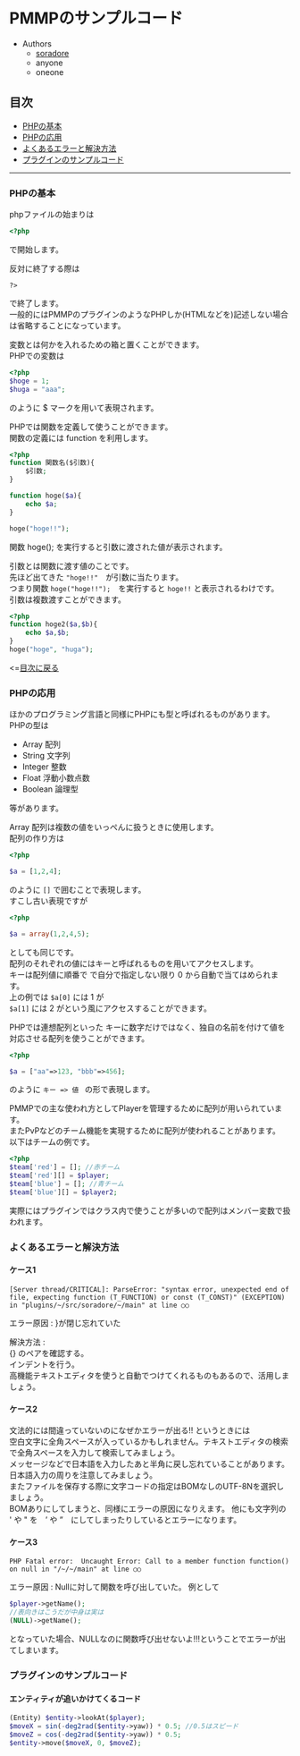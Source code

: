 <meta charset='utf-8'>  

# PMMPのサンプルコード

- Authors  
  - [soradore](https://twitter.com/soradore_)
  - anyone
  - oneone

## <a name="tab-con"></a>目次
- [PHPの基本](#php-base)
- [PHPの応用](#php-app)
- [よくあるエラーと解決方法](#err-res)
- [プラグインのサンプルコード](#plugin-sample)

---

### <a name="php-base"></a>PHPの基本  

phpファイルの始まりは  
```php
<?php
```
で開始します。  

反対に終了する際は  
```
?>
```
で終了します。  
一般的にはPMMPのプラグインのようなPHPしか(HTMLなどを)記述しない場合は省略することになっています。

変数とは何かを入れるための箱と置くことができます。  
PHPでの変数は  
```php
<?php
$hoge = 1;
$huga = "aaa";
```
のように $ マークを用いて表現されます。  

PHPでは関数を定義して使うことができます。  
関数の定義には function を利用します。  
```php
<?php
function 関数名($引数){
    $引数;
}

function hoge($a){
    echo $a;
}

hoge("hoge!!");
```
関数 hoge(); を実行すると引数に渡された値が表示されます。  

引数とは関数に渡す値のことです。  
先ほど出てきた `"hoge!!"`　が引数に当たります。  
つまり関数 `hoge("hoge!!");`　を実行すると `hoge!!` と表示されるわけです。  
引数は複数渡すことができます。  
```php
<?php
function hoge2($a,$b){
    echo $a,$b;
}
hoge("hoge", "huga");
```  

<=[目次に戻る](#tab-con)  

### <a name="php-app"></a>PHPの応用  

ほかのプログラミング言語と同様にPHPにも型と呼ばれるものがあります。  
PHPの型は  

- Array 配列
- String 文字列
- Integer 整数
- Float 浮動小数点数
- Boolean 論理型

等があります。  

Array 配列は複数の値をいっぺんに扱うときに使用します。  
配列の作り方は  
```php
<?php

$a = [1,2,4];
```
のように `[]` で囲むことで表現します。  
すこし古い表現ですが 
```php
<?php

$a = array(1,2,4,5);
```
としても同じです。  
配列のそれぞれの値にはキーと呼ばれるものを用いてアクセスします。  
キーは配列値に順番で で自分で指定しない限り 0 から自動で当てはめられます。  
上の例では `$a[0]` には 1 が  
`$a[1]` には 2 がという風にアクセスすることができます。

PHPでは連想配列といった キーに数字だけではなく、独自の名前を付けて値を対応させる配列を使うことができます。  
```php
<?php

$a = ["aa"=>123, "bbb"=>456];
```
のように `キー => 値 ` の形で表現します。

PMMPでの主な使われ方としてPlayerを管理するために配列が用いられています。  
またPvPなどのチーム機能を実現するために配列が使われることがあります。  
以下はチームの例です。  
```php
<?php
$team['red'] = []; //赤チーム
$team['red'][] = $player;
$team['blue'] = []; //青チーム
$team['blue'][] = $player2;
```
実際にはプラグインではクラス内で使うことが多いので配列はメンバー変数で扱われます。  


### <a name="err-res"></a>よくあるエラーと解決方法  

#### ケース1

```
[Server thread/CRITICAL]: ParseError: "syntax error, unexpected end of file, expecting function (T_FUNCTION) or const (T_CONST)" (EXCEPTION) in "plugins/~/src/soradore/~/main" at line ○○
```
エラー原因 : }が閉じ忘れていた  

解決方法 :  
 {} のペアを確認する。  
 インデントを行う。  
 高機能テキストエディタを使うと自動でつけてくれるものもあるので、活用しましょう。

#### ケース2

文法的には間違っていないのになぜかエラーが出る!! というときには  
空白文字に全角スペースが入っているかもしれません。テキストエディタの検索で全角スペースを入力して検索してみましょう。  
メッセージなどで日本語を入力したあと半角に戻し忘れていることがあります。日本語入力の周りを注意してみましょう。  
またファイルを保存する際に文字コードの指定はBOMなしのUTF-8Nを選択しましょう。  
BOMありにしてしまうと、同様にエラーの原因になりえます。
他にも文字列の ' や " を　’ や ”　にしてしまったりしているとエラーになります。

#### ケース3

```
PHP Fatal error:  Uncaught Error: Call to a member function function() on null in "/~/~/main" at line ○○
```
エラー原因 : Nullに対して関数を呼び出していた。
例として
```php
$player->getName();
//表向きはこうだが中身は実は
(NULL)->getName();
```
となっていた場合、NULLなのに関数呼び出せないよ!!!ということでエラーが出てしまいます。

### <a name="plugin-sample"></a>プラグインのサンプルコード

#### エンティティが追いかけてくるコード
```php
(Entity) $entity->lookAt($player);
$moveX = sin(-deg2rad($entity->yaw)) * 0.5; //0.5はスピード
$moveZ = cos(-deg2rad($entity->yaw)) * 0.5;
$entity->move($moveX, 0, $moveZ);
```

<script src="https://utteranc.es/client.js"
        repo="soradore/SampleCodes"
        issue-term="pathname"
        theme="github-dark"
        crossorigin="anonymous"
        async>
</script>
